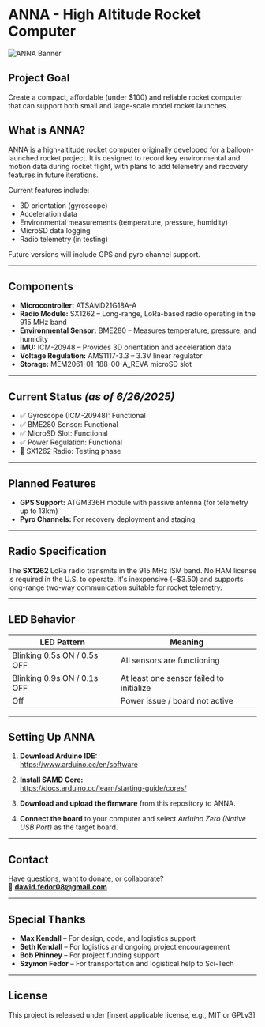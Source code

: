 # ANNA - High Altitude Rocket Computer

![ANNA Banner](https://github.com/user-attachments/assets/5f8c6b52-9430-48d5-be35-250324938b7b)

## Project Goal
Create a compact, affordable (under $100) and reliable rocket computer that can support both small and large-scale model rocket launches.

## What is ANNA?
ANNA is a high-altitude rocket computer originally developed for a balloon-launched rocket project. It is designed to record key environmental and motion data during rocket flight, with plans to add telemetry and recovery features in future iterations.

Current features include:
- 3D orientation (gyroscope)
- Acceleration data
- Environmental measurements (temperature, pressure, humidity)
- MicroSD data logging
- Radio telemetry (in testing)

Future versions will include GPS and pyro channel support.

---

## Components

- **Microcontroller:** ATSAMD21G18A-A  
- **Radio Module:** SX1262 – Long-range, LoRa-based radio operating in the 915 MHz band  
- **Environmental Sensor:** BME280 – Measures temperature, pressure, and humidity  
- **IMU:** ICM-20948 – Provides 3D orientation and acceleration data  
- **Voltage Regulation:** AMS1117-3.3 – 3.3V linear regulator  
- **Storage:** MEM2061-01-188-00-A_REVA microSD slot

---

## Current Status *(as of 6/26/2025)*
- ✅ Gyroscope (ICM-20948): Functional  
- ✅ BME280 Sensor: Functional  
- ✅ MicroSD Slot: Functional  
- ✅ Power Regulation: Functional  
- 🔄 SX1262 Radio: Testing phase

---

## Planned Features
- **GPS Support:** ATGM336H module with passive antenna (for telemetry up to 13km)  
- **Pyro Channels:** For recovery deployment and staging

---

## Radio Specification
The **SX1262** LoRa radio transmits in the 915 MHz ISM band. No HAM license is required in the U.S. to operate. It's inexpensive (~$3.50) and supports long-range two-way communication suitable for rocket telemetry.

---

## LED Behavior

| LED Pattern                       | Meaning                                 |
|----------------------------------|-----------------------------------------|
| Blinking 0.5s ON / 0.5s OFF      | All sensors are functioning             |
| Blinking 0.9s ON / 0.1s OFF      | At least one sensor failed to initialize |
| Off                              | Power issue / board not active          |

---

## Setting Up ANNA

1. **Download Arduino IDE:**  
   https://www.arduino.cc/en/software

2. **Install SAMD Core:**  
   https://docs.arduino.cc/learn/starting-guide/cores/

3. **Download and upload the firmware** from this repository to ANNA.

4. **Connect the board** to your computer and select *Arduino Zero (Native USB Port)* as the target board.

---

## Contact
Have questions, want to donate, or collaborate?  
📧 **dawid.fedor08@gmail.com**

---

## Special Thanks

- **Max Kendall** – For design, code, and logistics support  
- **Seth Kendall** – For logistics and ongoing project encouragement  
- **Bob Phinney** – For project funding support  
- **Szymon Fedor** – For transportation and logistical help to Sci-Tech

---

## License

This project is released under [insert applicable license, e.g., MIT or GPLv3]
